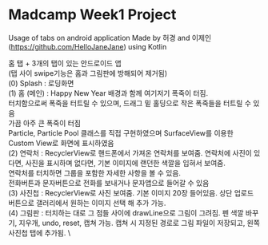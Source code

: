# Madcamp Week1 Project
Usage of tabs on android application
Made by 허경 and 이제인 (https://github.com/HelloJaneJane) using Kotlin

홈 탭 + 3개의 탭이 있는 안드로이드 앱 \
(탭 사이 swipe기능은 홈과 그림판에 방해되어 제거됨) \
   (0) Splash : 로딩화면 \
   (1) 홈 (메인) : Happy New Year 배경과 함께 여기저기 폭죽이 터짐. \
   터치함으로써 폭죽을 터트릴 수 있으며, 드래그 밑 홀딩으로 작은 폭죽들을 터트릴 수 있음 \
      가끔 아주 큰 폭죽이 터짐 \
      Particle, Particle Pool 클래스를 직접 구현하였으며 SurfaceView를 이용한 Custom View로 화면에 표시하였음 \
   (2) 연락처 : RecyclerView로 핸드폰에서 가져온 연락처를 보여줌. 연락처에 사진이 있다면, 사진을 표시하며 없다면, 기본 이미지에 랜던한 색깔을 입혀서 보여줌. \
   연락처를 터치하면 그룹을 포함한 자세한 사항을 볼 수 있음. \
   전화버튼과 문자버튼으로 전화를 보내거나 문자앱으로 들어갈 수 있음 \
   (3) 사진첩 : RecyclerView로 사진 보여줌. 기본 이미지 20장 들어있음. 상단 업로드 버튼으로 갤러리에서 원하는 이미지 선택 해 추가 가능. \
   (4) 그림판 : 터치하는 대로 그 점들 사이에 drawLine으로 그림이 그려짐. 펜 색깔 바꾸기, 지우개, undo, reset, 캡쳐 가능. 캡쳐 시 지정된 경로로 그림 파일이 저장되고, 왼쪽 사진첩 탭에 추가됨. \
